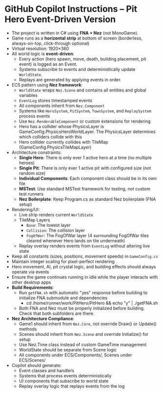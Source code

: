 # GitHub Copilot Instructions – Pit Hero Event-Driven Version

- The project is written in C# using **FNA + Nez** (not MonoGame).
- Game runs as a **horizontal strip** at bottom of screen (borderless, always-on-top, click-through optional)
- Virtual resolution: 1920×360
- All world logic is **event-driven**:
  - Every action (hero spawn, move, death, building placement, pit event) is logged as an Event.
  - Systems subscribe to events and deterministically update `WorldState`.
  - Replays are generated by applying events in order.
- ECS pattern using **Nez framework**:
  - `WorldState` wraps `Nez.Scene` and contains all entities and global variables
  - `EventLog` stores timestamped events
  - All components inherit from `Nez.Component`
  - Systems like `HeroSystem`, `PitSystem`, `TownSystem`, and `ReplaySystem` process events
  - Use `Nez.RenderableComponent` or custom extensions for rendering
  - Hero has a collider whose PhysicsLayer is GameConfig.PhysicsHeroWorldLayer.  The PhysicsLayer determines which colliders collide with this
  - Hero collider currently collides with TileMap (GameConfig.PhysicsTileMapLayer)
- Architecture constraints:
  - **Single Hero**: There is only ever 1 active hero at a time (no multiple heroes)
  - **Single Pit**: There is only ever 1 active pit with configured size (not random size)
  - **Individual Components**: Each component class should be in its own file
  - **MSTest**: Use standard MSTest framework for testing, not custom test runners
  - **Nez Boilerplate**: Keep Program.cs as standard Nez boilerplate (FNA setup)
- Rendering/UI:
  - Live strip renders current `WorldState`
  - TileMap Layers
    - `Base`: The lowest layer
    - `Collision`: The collision layer	
	- `FogOfWar`: The FogOfWar layer (4 surrounding FogOfWar tiles cleared whenever Hero lands on tile underneath)
  - Replay overlay renders events from `EventLog` without altering live state
- Keep all constants (sizes, positions, movement speeds) in `GameConfig.cs`
- Maintain integer scaling for pixel-perfect rendering
- Hero movement, AI, pit crystal logic, and building effects should always operate via events
- Ensure the game continues running in idle while the player interacts with other desktop apps
- **Build Requirements**: 
  - Run `getFNA.sh` with automatic "yes" response before building to initialize FNA submodule and dependencies
    - cd /home/runner/work/PitHero/PitHero && echo "y" | ./getFNA.sh
  - Both FNA and Nez must be properly initialized before building.  Check that both subfolders are there.
- **Nez Architecture Compliance**:
  - Game1 should inherit from `Nez.Core`, not override Draw() or Update() methods
  - Scenes should inherit from `Nez.Scene` and override Initialize() for setup
  - Use Nez.Time class instead of custom GameTime management
  - WorldState should be separate from Scene logic
  - All components under ECS/Components/, Scenes under ECS/Scenes/
- Copilot should generate:
  - Event classes and handlers
  - Systems that process events deterministically
  - UI components that subscribe to world state
  - Replay overlay logic that replays events from the log

